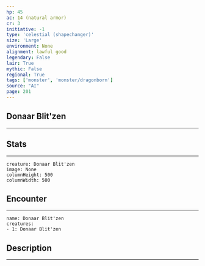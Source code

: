```yaml
---
hp: 45
ac: 14 (natural armor)
cr: 3
initiative: -1
type: 'celestial (shapechanger)'    
size: 'Large'
environment: None
alignment: lawful good
legendary: False
lair: True
mythic: False
regional: True
tags: ['monster', 'monster/dragonborn']
source: "AI"
page: 201
---
```


## Donaar Blit'zen
---



## Stats
---

```statblock
creature: Donaar Blit'zen
image: None
columnHeight: 500
columnWidth: 500
```

## Encounter
---

```encounter-table
name: Donaar Blit'zen
creatures:
- 1: Donaar Blit'zen
```

## Description
---




